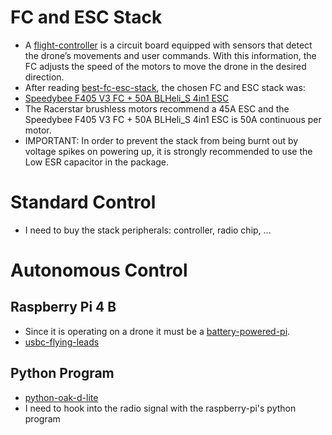 # FC and ESC Stack
* A [flight-controller](https://oscarliang.com/flight-controller-explained/#Flight-Controller-What-it-is-and-How-it-Works) is a circuit board equipped with sensors that detect the drone’s movements and user commands. With this information, the FC adjusts the speed of the motors to move the drone in the desired direction.
* After reading [best-fc-esc-stack](https://oscarliang.com/top-5-best-fc-mini-quad/), the chosen FC and ESC stack was:
* [Speedybee F405 V3 FC + 50A BLHeli_S 4in1 ESC](https://www.amazon.com/SpeedyBee-Flight-Controller-Stack-Configuration/dp/B0BFQ3X892/ref=sr_1_4?camp=1789&creative=9325&keywords=speedybee+f405+v3&linkCode=ur2&linkId=bc576ce7bb8496867e3d21903b7925c5&qid=1693113981&sr=8-4)
* The Racerstar brushless motors recommend a 45A ESC and the Speedybee F405 V3 FC + 50A BLHeli_S 4in1 ESC is 50A continuous per motor.
* IMPORTANT: In order to prevent the stack from being burnt out by voltage spikes on powering up, it is strongly recommended to use the Low ESR capacitor in the package.

# Standard Control
* I need to buy the stack peripherals: controller, radio chip, ...

# Autonomous Control
## Raspberry Pi 4 B
* Since it is operating on a drone it must be a [battery-powered-pi](https://www.circuitbasics.com/how-to-power-your-raspberry-pi-with-a-lithium-battery/).
* [usbc-flying-leads](https://www.reichelt.at/at/de/usb-c-stecker-auf-freie-enden-sw-20-cm-usb-c-awg22-20-p292505.html)

## Python Program
* [python-oak-d-lite](https://core-electronics.com.au/guides/oak-d-lite-raspberry-pi/)
* I need to hook into the radio signal with the raspberry-pi's python program